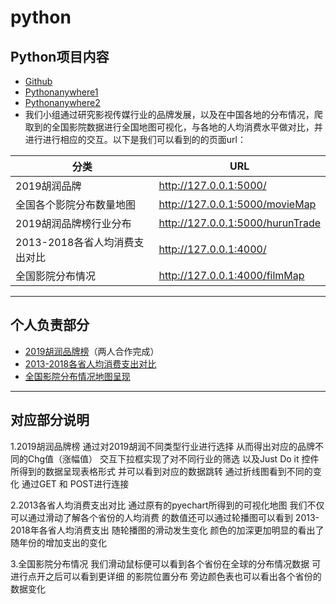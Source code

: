 # python
## Python项目内容
* [Github](https://github.com/Ewvue/python_qmks/)
* [Pythonanywhere1](http://liangshanyi777.pythonanywhere.com/)
* [Pythonanywhere2](http://wutianxuan.pythonanywhere.com/)
* 我们小组通过研究影视传媒行业的品牌发展，以及在中国各地的分布情况，爬取到的全国影院数据进行全国地图可视化，与各地的人均消费水平做对比，并进行进行相应的交互。以下是我们可以看到的的页面url：


分类 | URL
-------- |-----------
2019胡润品牌 | http://127.0.0.1:5000/
全国各个影院分布数量地图 | http://127.0.0.1:5000/movieMap
2019胡润品牌榜行业分布 | http://127.0.0.1:5000/hurunTrade
2013-2018各省人均消费支出对比 | http://127.0.0.1:4000/
全国影院分布情况 | http://127.0.0.1:4000/filmMap
<!--* [2019胡润品牌榜](http://127.0.0.1:5000/)-->
<!--* [全国各个影院分布数量地图](http://127.0.0.1:5000/movieMap)-->
<!--* [2019胡润品牌榜行业分布](http://127.0.0.1:5000/hurunTrade)-->
<!--* [2013-2018各省人均消费支出对比](http://127.0.0.1:4000/)-->
<!--* [全国影院分布情况](http://127.0.0.1:4000/filmMap)-->
***
<!--##### HTML档-->

<!--##### Python档-->

<!--##### Web app-->

## 个人负责部分
* [2019胡润品牌榜](http://127.0.0.1:5000/)（两人合作完成）
* [2013-2018各省人均消费支出对比](http://127.0.0.1:4000/)
* [全国影院分布情况地图呈现](http://127.0.0.1:4000/filmMap)

*** 

## 对应部分说明

1.2019胡润品牌榜 通过对2019胡润不同类型行业进行选择 从而得出对应的品牌不同的Chg值（涨幅值）
交互下拉框实现了对不同行业的筛选 以及Just Do it 控件所得到的数据呈现表格形式
并可以看到对应的数据跳转 通过折线图看到不同的变化 通过GET 和 POST进行连接

2.2013各省人均消费支出对比  通过原有的pyechart所得到的可视化地图 我们不仅可以通过滑动了解各个省份的人均消费
的数值还可以通过轮播图可以看到 2013-2018年各省人均消费支出
随轮播图的滑动发生变化 颜色的加深更加明显的看出了随年份的增加支出的变化

3.全国影院分布情况 我们滑动鼠标便可以看到各个省份在全球的分布情况数据 可进行点开之后可以看到更详细
的影院位置分布 旁边颜色表也可以看出各个省份的数据变化

